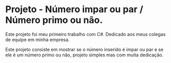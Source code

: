 # Projeto - Número impar ou par / Número primo ou não.

 Este projeto foi meu primeiro trabalho com C#. Dedicado aos meus colegas de equipe em minha empresa.

 Este projeto consiste em mostrar se o número inserido é impar ou par e se ele é um número primo ou não, projeto simples mas com muita dedicação.
